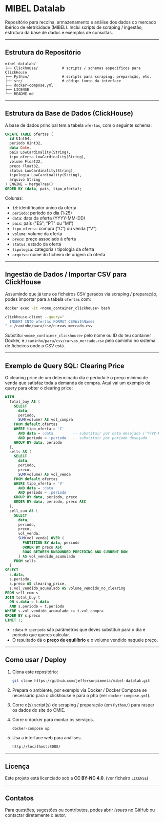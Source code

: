 # MIBEL Datalab

Repositório para recolha, armazenamento e análise dos dados do mercado ibérico de eletricidade (MIBEL). Inclui scripts de scraping / ingestão, estrutura da base de dados e exemplos de consultas.

---

## Estrutura do Repositório

```
mibel-datalab/
├── Clickhouse/           # scripts / schemas específicos para ClickHouse
├── Python/               # scripts para scraping, preparação, etc.
├── src/                  # código fonte da interface
├── docker-compose.yml
├── LICENSE
└── README.md  
```

---

## Estrutura da Base de Dados (ClickHouse)

A base de dados principal tem a tabela `ofertas`, com o seguinte schema:

```sql
CREATE TABLE ofertas (
  id UInt64,
  periodo UInt32,
  data Date,
  pais LowCardinality(String),
  tipo_oferta LowCardinality(String),
  volume Float32,
  preco Float32,
  status LowCardinality(String),
  tipologia LowCardinality(String),
  arquivo String
) ENGINE = MergeTree()
ORDER BY (data, pais, tipo_oferta);
```

Colunas:

- `id`: identificador único da oferta  
- `periodo`: período do dia (1‑25)  
- `data`: data da oferta (YYYY-MM-DD)
- `pais`: país ("ES", "PT" ou "MI")  
- `tipo_oferta`: compra ("C") ou venda ("V")  
- `volume`: volume da oferta  
- `preco`: preço associado à oferta  
- `status`: estado da oferta  
- `tipologia`: categoria / tipologia da oferta  
- `arquivo`: nome do ficheiro de origem da oferta

---

## Ingestão de Dados / Importar CSV para ClickHouse

Assumindo que já tens os ficheiros CSV gerados via scraping / preparação, podes importar para a tabela `ofertas` com:

```bash
docker exec -it <nome_container_clickhouse> bash

clickhouse-client --query="
  INSERT INTO ofertas FORMAT CSVWithNames
" < /caminho/para/csv/curvas_mercado.csv
```

Substitui `<nome_container_clickhouse>` pelo nome ou ID do teu container Docker, e `/caminho/para/csv/curvas_mercado.csv` pelo caminho no sistema de ficheiros onde o CSV está.

---

## Exemplo de Query SQL: Clearing Price

O clearing price de um determinado dia e período é o preço mínimo de venda que satisfaz toda a demanda de compra. Aqui vai um exemplo de query para obter o clearing price:

```sql
WITH
  total_buy AS (
    SELECT
      data,
      periodo,
      SUM(volume) AS vol_compra
    FROM default.ofertas
    WHERE tipo_oferta = 'C'
      AND data = :data         -- substituir por data desejada ('YYYY-MM-DD')
      AND periodo = :periodo   -- substituir por período desejado
    GROUP BY data, periodo
  ),
  sells AS (
    SELECT
      data,
      periodo,
      preco,
      SUM(volume) AS vol_venda
    FROM default.ofertas
    WHERE tipo_oferta = 'V'
      AND data = :data
      AND periodo = :periodo
    GROUP BY data, periodo, preco
    ORDER BY data, periodo, preco ASC
  ),
  sell_cum AS (
    SELECT
      data,
      periodo,
      preco,
      vol_venda,
      SUM(vol_venda) OVER (
        PARTITION BY data, periodo
        ORDER BY preco ASC
        ROWS BETWEEN UNBOUNDED PRECEDING AND CURRENT ROW
      ) AS vol_vendido_acumulado
    FROM sells
  )
SELECT
  s.data,
  s.periodo,
  s.preco AS clearing_price,
  s.vol_vendido_acumulado AS volume_vendido_no_clearing
FROM sell_cum s
JOIN total_buy t
  ON s.data = t.data
  AND s.periodo = t.periodo
WHERE s.vol_vendido_acumulado >= t.vol_compra
ORDER BY s.preco
LIMIT 1;
```

- `:data` e `:periodo` são parâmetros que deves substituir para o dia e período que queres calcular.  
- O resultado dá o **preço de equilíbrio** e o volume vendido naquele preço.

---

## Como usar / Deploy

1. Clona este repositório:

   ```bash
   git clone https://github.com/jeffersonpimenta/mibel-datalab.git
   ```

2. Prepara o ambiente, por exemplo via Docker / Docker Compose se necessário para o clickhouse e para o php (ver `docker-compose.yml`).  

3. Corre o(s) script(s) de scraping / preparação (em `Python/`) para raspar os dados do site do OMIE.  

4. Corre o docker para montar os serviços.

	```bash
	docker-compose up
	```

4. Usa a interface web para análises.

	```http
	http://localhost:8088/
	```

---


## Licença

Este projeto está licenciado sob a **CC BY-NC 4.0**. (ver ficheiro `LICENSE`)

---

## Contatos

Para questões, sugestões ou contributos, podes abrir *issues* no GitHub ou contactar diretamente o autor.
